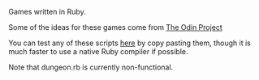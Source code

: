 Games written in Ruby.

Some of the ideas for these games come from [The Odin Project](http://www.theodinproject.com/)

You can test any of these scripts [here](https://repl.it/languages/ruby) by copy pasting them, though it is much faster to use a native Ruby compiler if possible.

Note that dungeon.rb is currently non-functional.
